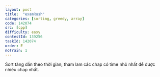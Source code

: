 ```yaml
---
layout: post
title:  "examRush"
categories: [sorting, greedy, array]
code: 142074
src: [cpp]
difficulty: easy
contestId: 139256
taskId: 142074
order: E
noTrain: 1
---
```


Sort tăng dần theo thời gian, tham lam các chap có time nhỏ nhất để được nhiều chap nhất.
